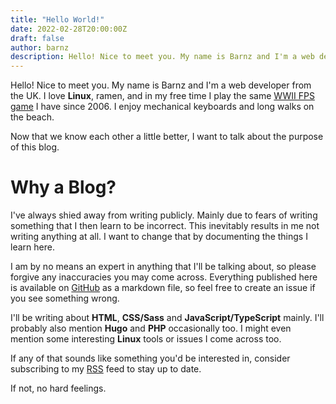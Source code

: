 ```yaml
---
title: "Hello World!"
date: 2022-02-28T20:00:00Z
draft: false
author: barnz
description: Hello! Nice to meet you. My name is Barnz and I'm a web developer from the UK.
---
```


Hello! Nice to meet you. My name is Barnz and I'm a web developer from the UK. I love **Linux**, ramen, and in my free time I play the same [WWII FPS game](https://www.splashdamage.com/games/wolfenstein-enemy-territory/) I have since 2006. I enjoy mechanical keyboards and long walks on the beach.

Now that we know each other a little better, I want to talk about the purpose of this blog.

# Why a Blog?

I've always shied away from writing publicly. Mainly due to fears of writing something that I then learn to be incorrect. This inevitably results in me not writing anything at all. I want to change that by documenting the things I learn here.

I am by no means an expert in anything that I'll be talking about, so please forgive any inaccuracies you may come across. Everything published here is available on [GitHub](https://github.com/incinn/barnz.dev) as a markdown file, so feel free to create an issue if you see something wrong.

I'll be writing about **HTML**, **CSS/Sass** and **JavaScript/TypeScript** mainly. I'll probably also mention **Hugo** and **PHP** occasionally too. I might even mention some interesting **Linux** tools or issues I come across too.

If any of that sounds like something you'd be interested in, consider subscribing to my [RSS](/blog/index.xml) feed to stay up to date.

If not, no hard feelings.
